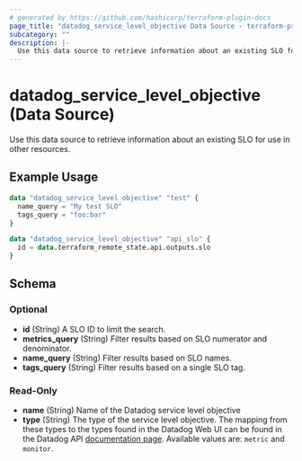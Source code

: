 ```yaml
---
# generated by https://github.com/hashicorp/terraform-plugin-docs
page_title: "datadog_service_level_objective Data Source - terraform-provider-datadog"
subcategory: ""
description: |-
  Use this data source to retrieve information about an existing SLO for use in other resources.
---
```


# datadog_service_level_objective (Data Source)

Use this data source to retrieve information about an existing SLO for use in other resources.

## Example Usage

```terraform
data "datadog_service_level_objective" "test" {
  name_query = "My test SLO"
  tags_query = "foo:bar"
}

data "datadog_service_level_objective" "api_slo" {
  id = data.terraform_remote_state.api.outputs.slo
}
```

<!-- schema generated by tfplugindocs -->
## Schema

### Optional

- **id** (String) A SLO ID to limit the search.
- **metrics_query** (String) Filter results based on SLO numerator and denominator.
- **name_query** (String) Filter results based on SLO names.
- **tags_query** (String) Filter results based on a single SLO tag.

### Read-Only

- **name** (String) Name of the Datadog service level objective
- **type** (String) The type of the service level objective. The mapping from these types to the types found in the Datadog Web UI can be found in the Datadog API [documentation page](https://docs.datadoghq.com/api/v1/service-level-objectives/#create-a-slo-object). Available values are: `metric` and `monitor`.


